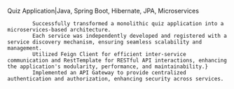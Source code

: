   Quiz Application|Java, Spring Boot, Hibernate, JPA, Microservices
  
            Successfully transformed a monolithic quiz application into a microservices-based architecture.
            Each service was independently developed and registered with a service discovery mechanism, ensuring seamless scalability and management.
            Utilized Feign Client for efficient inter-service communication and RestTemplate for RESTful API interactions, enhancing the application's modularity, performance, and maintainability.}
            Implemented an API Gateway to provide centralized authentication and authorization, enhancing security across services.
